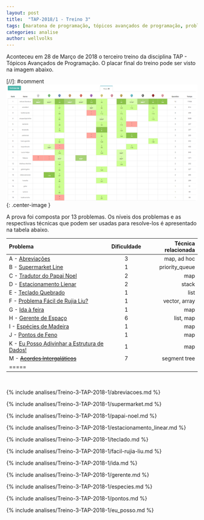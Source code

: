 ```yaml
---
layout: post
title:  "TAP-2018/1 - Treino 3"
tags: [maratona de programação, tópicos avançados de programação, problemset, analise]
categories: analise
author: wellvolks
---
```


Aconteceu em 28 de Março de 2018 o terceiro treino da disciplina TAP - Tópicos
Avançados de Programação. O placar final do treino pode ser visto na imagem
abaixo.

[//]: #comment ![Placar final do Treino-3 - TAP/2018-1](/_assets/images/placar-treino-3-tap-2018-1.png){: .center-image }


A prova foi composta por 13 problemas. Os níveis dos problemas e as respectivas técnicas que podem ser usadas para resolve-los é apresentado na tabela abaixo.

| Problema                                                            | Dificuldade | Técnica relacionada |
|:--------------------------------------------------------------------|:-----------:|--------------------:|
| A - <a href="#abreviacoes">Abreviações</a>                          | 3           | map, ad hoc         |
| B - <a href="#supermarket">Supermarket Line</a>                     | 1           | priority_queue      |
| C - <a href="#papai-noel">Tradutor do Papai Noel</a>                | 2           | map                 |
| D - <a href="#estacionamento_linear">Estacionamento Lienar</a>      | 2           | stack               |
| E - <a href="#teclado">Teclado Quebrado</a>                         | 1           | list                |
| F - <a href="#facil-rujia-liu">Problema Fácil de Rujia Liu?</a>     | 1           | vector, array       |
| G - <a href="#ida">Ida à feira</a>                                  | 1           | map                 |
| H - <a href="#gerente">Gerente de Espaço</a>                        | 6           | list, map           |
| I - <a href="#especies">Espécies de Madeira</a>                     | 1           | map                 |
| J - <a href="#pontos">Pontos de Feno</a>                            | 1           | map                 |
| K - <a href="#eu_posso">Eu Posso Adivinhar a Estrutura de Dados!</a>| 1           | map                 |
| M - <strike><a href="#gerente">Acordes Intergaláticos</a></strike>  | 7           | segment tree        |
| =====

<br>

{% include analises/Treino-3-TAP-2018-1/abreviacoes.md %}

{% include analises/Treino-3-TAP-2018-1/supermarket.md %}

{% include analises/Treino-3-TAP-2018-1/papai-noel.md %}

{% include analises/Treino-3-TAP-2018-1/estacionamento_linear.md %}

{% include analises/Treino-3-TAP-2018-1/teclado.md %}

{% include analises/Treino-3-TAP-2018-1/facil-rujia-liu.md %}

{% include analises/Treino-3-TAP-2018-1/ida.md %}

{% include analises/Treino-3-TAP-2018-1/gerente.md %}

{% include analises/Treino-3-TAP-2018-1/especies.md %}

{% include analises/Treino-3-TAP-2018-1/pontos.md %}

{% include analises/Treino-3-TAP-2018-1/eu_posso.md %}

